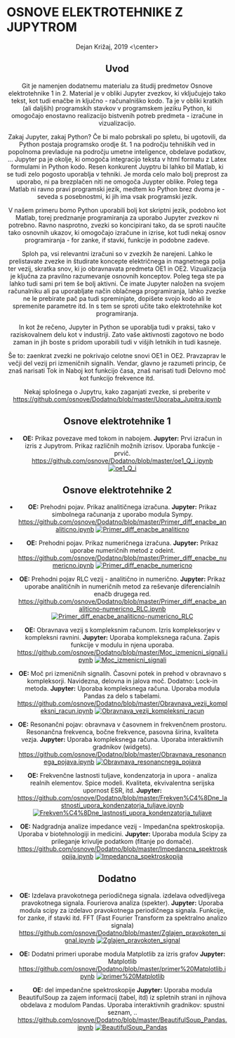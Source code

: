 # OSNOVE ELEKTROTEHNIKE Z JUPYTROM

<center> Dejan Križaj, 2019 <\center>

## Uvod
Git je namenjen dodatnemu materialu za študij predmetov Osnove elektrotehnike 1 in 2. Material je v obliki Jupyter zvezkov, ki vključujejo tako tekst, kot tudi enačbe in ključno - računalniško kodo. Ta je v obliki kratkih (ali daljših) programskih stavkov v programskem jeziku Python, ki omogočajo enostavno realizacijo bistvenih potreb predmeta - izračune in vizualizacijo. 

Zakaj Jupyter, zakaj Python? Če bi malo pobrskali po spletu, bi ugotovili, da Python postaja programsko orodje št. 1 na področju tehniških ved in popolnoma prevladuje na področju umetne inteligence, obdelave podatkov, ... Jupyter pa je okolje, ki omogoča integracijo teksta v html formatu z Latex formulami in Python kodo. Resen konkurent Juyptru bi lahko bil Matlab, ki se tudi zelo pogosto uporablja v tehniki. Je morda celo malo bolj preprost za uporabo, ni pa brezplačen niti ne omogoča Juypter oblike. Poleg tega Matlab ni ravno pravi programski jezik, medtem ko Python brez dvoma je - seveda s posebnostmi, ki jih ima vsak programski jezik. 

V našem primeru bomo Python uporabili bolj kot skriptni jezik, podobno kot Matlab, torej predznanje programiranja za uporabo Jupyter zvezkov ni potrebno. Ravno nasprotno, zvezki so koncipirani tako, da se sproti naučite tako osnovnih ukazov, ki omogočajo izračune in izrise, kot tudi nekaj osnov programiranja - for zanke, if stavki, funkcije in podobne zadeve.

Sploh pa, vsi relevantni izračuni so v zvezkih že narejeni. Lahko le prelistavate zvezke in študirate koncepte električnega in magnetnega polja ter vezij, skratka snov, ki jo obravnavata predmeta OE1 in OE2. Vizualizacija je ključna za pravilno razumevanje osnovnih konceptov. Poleg tega ste pa lahko tudi sami pri tem še bolj aktivni. Če imate Jupyter naložen na svojem računalniku ali pa uporabljate način oblačnega programiranja, lahko zvezke ne le prebirate pač pa tudi spreminjate, dopišete svojo kodo ali le spremenite parametre itd. In s tem se sproti učite tako elektrotehnike kot programiranja. 

In kot že rečeno, Jupyter in Python se uporablja tudi v praksi, tako v raziskovalnem delu kot v industriji. Zato vaše aktivnosti zagotovo ne bodo zaman in jih boste s pridom uporabili tudi v višjih letnikih in tudi kasneje. 

Še to: zaenkrat zvezki ne pokrivajo celotne snovi OE1 in OE2. Pravzaprav le večji del vezij pri izmeničnih signalih. Vendar, glavno je razumeti princip, če znaš narisati Tok in Naboj kot funkcijo časa, znaš narisati tudi Delovno moč kot funkcijo frekvence itd. 

Nekaj splošnega o Jupytru, kako zaganjati zvezke, si preberite v 
https://github.com/osnove/Dodatno/blob/master/Uporaba_Jupitra.ipynb

## Osnove elektrotehnike 1

* **OE:** Prikaz povezave med tokom in nabojem. **Jupyter:** Prvi izračun in izris z Jupytrom. Prikaz različnih možnih izrisov. Uporaba funkcije - prvič.  
https://github.com/osnove/Dodatno/blob/master/oe1_Q_i.ipynb [![oe1_Q_i](https://colab.research.google.com/assets/colab-badge.svg)](https://colab.research.google.com/github/osnove/Dodatno/blob/master/oe1_Q_i.ipynb)


## Osnove elektrotehnike 2
* **OE:** Prehodni pojav. Prikaz analitičnega izračuna. **Jupyter:** Prikaz simbolnega računanja z uporabo modula Sympy.  
https://github.com/osnove/Dodatno/blob/master/Primer_diff_enacbe_analiticno.ipynb  [![Primer_diff_enacbe_analiticno](https://colab.research.google.com/assets/colab-badge.svg)](https://colab.research.google.com/github/osnove/Dodatno/blob/master/Primer_diff_enacbe_analiticno.ipynb)

* **OE:** Prehodni pojav. Prikaz numeričnega izračuna. **Jupyter:** Prikaz uporabe numeričnih metod z odeint. 
https://github.com/osnove/Dodatno/blob/master/Primer_diff_enacbe_numericno.ipynb  [![Primer_diff_enacbe_numericno](https://colab.research.google.com/assets/colab-badge.svg)](https://colab.research.google.com/github/osnove/Dodatno/blob/master/Primer_diff_enacbe_numericno.ipynb)

* **OE:** Prehodni pojav RLC vezij - analitično in numerično. **Jupyter:** Prikaz uporabe analitičnih in numeričnih metod za reševanje diferencialnih enačb drugega red. 
https://github.com/osnove/Dodatno/blob/master/Primer_diff_enacbe_analiticno-numericno_RLC.ipynb   [![Primer_diff_enacbe_analiticno-numericno_RLC](https://colab.research.google.com/assets/colab-badge.svg)](https://colab.research.google.com/github/osnove/Dodatno/blob/master/Primer_diff_enacbe_analiticno-numericno_RLC.ipynb)

* **OE:** Obravnava vezij s kompleksnim računom. Izris kompleksorjev v kompleksni ravnini. **Jupyter:** Uporaba kompleksnega računa. Zapis funkcije v modulu in njena uporaba.   
https://github.com/osnove/Dodatno/blob/master/Moc_izmenicni_signali.ipynb  [![Moc_izmenicni_signali](https://colab.research.google.com/assets/colab-badge.svg)](https://colab.research.google.com/github/osnove/Dodatno/blob/master/Moc_izmenicni_signali.ipynb)

* **OE:** Moč pri izmeničnih signalih. Časovni potek in prehod v obravnavo s kompleksorji. Navidezna, delovna in jalova moč. Dodatno: Lock-in metoda. **Jupyter:** Uporaba kompleksnega računa. Uporaba modula Pandas za delo s tabelami.  
https://github.com/osnove/Dodatno/blob/master/Obravnava_vezij_kompleksni_racun.ipynb
 [![Obravnava_vezij_kompleksni_racun](https://colab.research.google.com/assets/colab-badge.svg)](https://colab.research.google.com/github/osnove/Dodatno/blob/master/Obravnava_vezij_kompleksni_racun.ipynb)

* **OE:** Resonančni pojav: obravnava v časovnem in frekvenčnem prostoru. Resonančna frekvenca, bočne frekvence, pasovna širina, kvaliteta vezja. **Jupyter:** Uporaba kompleksnega računa. Uporaba interaktivnih gradnikov (widgets). 
https://github.com/osnove/Dodatno/blob/master/Obravnava_resonancnega_pojava.ipynb
 [![Obravnava_resonancnega_pojava](https://colab.research.google.com/assets/colab-badge.svg)](https://colab.research.google.com/github/osnove/Dodatno/blob/master/Obravnava_resonancnega_pojava.ipynb)
 
 * **OE:** Frekvenčne lastnosti tuljave, kondenzatorja in upora - analiza realnih elementov. Spice modeli. Kvaliteta, ekvivalentna serijska upornost ESR, itd. **Jupyter:**  
https://github.com/osnove/Dodatno/blob/master/Frekven%C4%8Dne_lastnosti_upora_kondenzatorja_tuljave.ipynb
 [![Frekven%C4%8Dne_lastnosti_upora_kondenzatorja_tuljave](https://colab.research.google.com/assets/colab-badge.svg)](https://colab.research.google.com/github/osnove/Dodatno/blob/master/Frekven%C4%8Dne_lastnosti_upora_kondenzatorja_tuljave.ipynb)
 
 * **OE:** Nadgradnja analize impedance vezij - Impedančna spektroskopija. Uporaba v biotehnologiji in medicini. **Jupyter:** Uporaba modula Scipy za prileganje krivulje podatkom (fitanje po domače). 
https://github.com/osnove/Dodatno/blob/master/Impedancna_spektroskopija.ipynb
 [![Impedancna_spektroskopija](https://colab.research.google.com/assets/colab-badge.svg)](https://colab.research.google.com/github/osnove/Dodatno/blob/master/Impedancna_spektroskopija.ipynb)

## Dodatno

 * **OE:** Izdelava pravokotnega periodičnega signala. izdelava odvedljivega pravokotnega signala. Fourierova analiza (spekter). **Jupyter:** Uporaba modula scipy za izdelavo pravokotnega periodičnega signala.  Funkcije, for zanke, if stavki itd. FFT (Fast Fourier Transform za spektralno analizo signala) 
https://github.com/osnove/Dodatno/blob/master/Zglajen_pravokoten_signal.ipynb
 [![Zglajen_pravokoten_signal](https://colab.research.google.com/assets/colab-badge.svg)](https://colab.research.google.com/github/osnove/Dodatno/blob/master/Zglajen_pravokoten_signal.ipynb)

 * **OE:** Dodatni primeri uporabe modula Matplotlib za izris grafov **Jupyter:** Matplotlib 
https://github.com/osnove/Dodatno/blob/master/primer%20Matplotlib.ipynb
 [![primer%20Matplotlib](https://colab.research.google.com/assets/colab-badge.svg)](https://colab.research.google.com/github/osnove/Dodatno/blob/master/primer%20Matplotlib.ipynb)

 * **OE:** del impedančne spektroskopije **Jupyter:** Uporaba modula BeautifulSoup za zajem informacij (tabel, itd) iz spletnih strani in njihova obdelava z modulom Pandas. Uporaba interaktivnih gradnikov: spustni seznam, ..
https://github.com/osnove/Dodatno/blob/master/BeautifulSoup_Pandas.ipynb
 [![BeautifulSoup_Pandas](https://colab.research.google.com/assets/colab-badge.svg)](https://colab.research.google.com/github/osnove/Dodatno/blob/master/BeautifulSoup_Pandas.ipynb)
